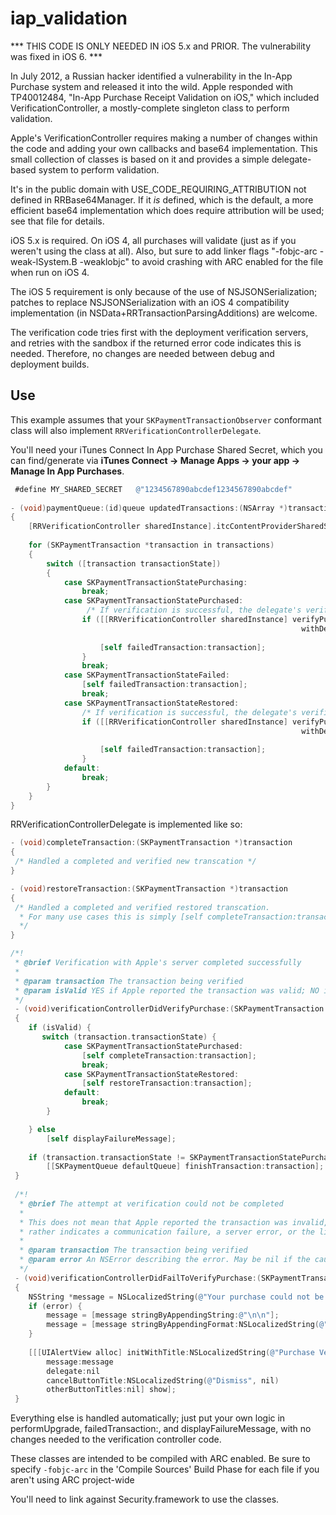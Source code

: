iap_validation
================

*** THIS CODE IS ONLY NEEDED IN iOS 5.x and PRIOR. The vulnerability was fixed in iOS 6. ***

In July 2012, a Russian hacker identified a vulnerability in the In-App Purchase system and released it into the wild. Apple responded with TP40012484, "In-App Purchase Receipt Validation on iOS," which included VerificationController, a mostly-complete singleton class to perform validation.

Apple's VerificationController requires making a number of changes within the code and  adding your own callbacks and base64 implementation. This small collection of classes is based on it and provides a simple delegate-based system to perform validation. 

It's in the public domain with USE_CODE_REQUIRING_ATTRIBUTION not defined in RRBase64Manager. If it *is* defined, which is the default, a more efficient base64 implementation which does require attribution will be used; see that file for details.

iOS 5.x is required.  On iOS 4, all purchases will validate (just as if you weren't using the class at all).  Also, but sure to add linker flags "-fobjc-arc -weak-lSystem.B -weaklobjc" to avoid crashing with ARC enabled for the file when run on iOS 4. 

The iOS 5 requirement is only because of the use of NSJSONSerialization; patches to replace NSJSONSerialization with an iOS 4 compatibility implementation (in NSData+RRTransactionParsingAdditions) are welcome.

The verification code tries first with the deployment verification servers, and retries with the sandbox if the returned error code indicates this is needed. Therefore, no changes are needed between debug and deployment builds.

Use
--------

This example assumes that your `SKPaymentTransactionObserver` conformant class will also implement `RRVerificationControllerDelegate`.

You'll need your iTunes Connect In App Purchase Shared Secret, which you can find/generate via **iTunes Connect -> Manage Apps -> your app -> Manage In App Purchases**.

```objective-c
 #define MY_SHARED_SECRET	@"1234567890abcdef1234567890abcdef"
 
- (void)paymentQueue:(id)queue updatedTransactions:(NSArray *)transactions
{
	[RRVerificationController sharedInstance].itcContentProviderSharedSecret = MY_SHARED_SECRET;
 
	for (SKPaymentTransaction *transaction in transactions)
	{
		switch ([transaction transactionState])
		{
			case SKPaymentTransactionStatePurchasing:
				break;
			case SKPaymentTransactionStatePurchased:
			     /* If verification is successful, the delegate's verificationControllerDidVerifyPurchase:isValid: method will be called to take appropriate action and complete the transaction */
				if ([[RRVerificationController sharedInstance] verifyPurchase:transaction
																 withDelegate:self
																		error:NULL] == FALSE) {
					[self failedTransaction:transaction];
				}
				break;
			case SKPaymentTransactionStateFailed:
				[self failedTransaction:transaction];
				break;
			case SKPaymentTransactionStateRestored:
				/* If verification is successful, the delegate's verificationControllerDidVerifyPurchase:isValid: method will be called to take appropriate action and complete the transaction */
				if ([[RRVerificationController sharedInstance] verifyPurchase:transaction
																 withDelegate:self
																		error:NULL] == FALSE) {
					[self failedTransaction:transaction];
				}
			default:
				break;
		}
	}
}
```

RRVerificationControllerDelegate is implemented like so:

```objective-c
- (void)completeTransaction:(SKPaymentTransaction *)transaction 
{
 /* Handled a completed and verified new transcation */
}

- (void)restoreTransaction:(SKPaymentTransaction *)transaction 
{
 /* Handled a completed and verified restored transcation.
  * For many use cases this is simply [self completeTransaction:transaction]
  */
}

/*!
 * @brief Verification with Apple's server completed successfully
 *
 * @param transaction The transaction being verified
 * @param isValid YES if Apple reported the transaction was valid; NO if Apple said it was not valid or if the server's validation reply was inconsistent with validity
 */
 - (void)verificationControllerDidVerifyPurchase:(SKPaymentTransaction *)transaction isValid:(BOOL)isValid
 {
 	if (isValid) {
       switch (transaction.transactionState) {
            case SKPaymentTransactionStatePurchased:
                [self completeTransaction:transaction];
                break;
            case SKPaymentTransactionStateRestored:
                [self restoreTransaction:transaction];
            default:
                break;
        }

    } else
		[self displayFailureMessage];
		
	if (transaction.transactionState != SKPaymentTransactionStatePurchasing)
		[[SKPaymentQueue defaultQueue] finishTransaction:transaction];
 }
 
 /*!
  * @brief The attempt at verification could not be completed
  *
  * This does not mean that Apple reported the transaction was invalid, but
  * rather indicates a communication failure, a server error, or the like.
  *
  * @param transaction The transaction being verified
  * @param error An NSError describing the error. May be nil if the cause of the error was unknown (or if nobody has written code to report an NSError for that failure...)
  */
 - (void)verificationControllerDidFailToVerifyPurchase:(SKPaymentTransaction *)transaction error:(NSError *)error
 {
	NSString *message = NSLocalizedString(@"Your purchase could not be verified with Apple's servers. Please try again later.", nil);
	if (error) {
		message = [message stringByAppendingString:@"\n\n"];
		message = [message stringByAppendingFormat:NSLocalizedString(@"The error was: %@.", nil), error.localizedDescription];
	}
 
	[[[UIAlertView alloc] initWithTitle:NSLocalizedString(@"Purchase Verification Failed", nil)
		message:message
		delegate:nil
		cancelButtonTitle:NSLocalizedString(@"Dismiss", nil)
		otherButtonTitles:nil] show];
 }
```
Everything else is handled automatically; just put your own logic in performUpgrade, failedTransaction:, and displayFailureMessage, with no changes needed to the verification controller code.

These classes are intended to be compiled with ARC enabled. Be sure to specify `-fobjc-arc` in the 'Compile Sources' Build Phase for each file if you aren't using ARC project-wide 

You'll need to link against Security.framework to use the classes.
